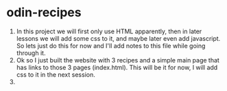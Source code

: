 # odin-recipes
1. In this project we will first only use HTML apparently,
then in later lessons we will add some css to it,
and maybe later even  add javascript.
So lets just do this for now and I'll add notes to this file while going through it.
2. Ok so I just built the website with 3 recipes and a simple main page that has links to those 3 pages (index.html).
This will be it for now, I will add css to it in the next session.
3. 
